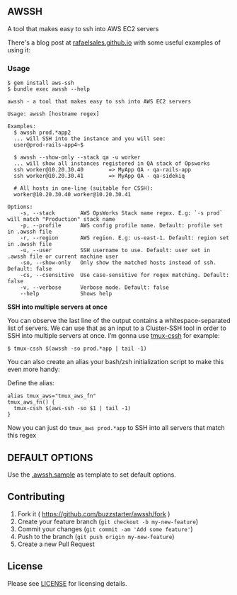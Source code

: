 AWSSH
-----

A tool that makes easy to ssh into AWS EC2 servers

There's a blog post at [rafaelsales.github.io](https://rafaelsales.github.io/ruby/sqlite/threadsafe/concurrency/2015/08/18/aws-ssh/)
with some useful examples of using it:

### Usage

```
$ gem install aws-ssh
$ bundle exec awssh --help

awssh - a tool that makes easy to ssh into AWS EC2 servers

Usage: awssh [hostname regex]

Examples:
  $ awssh prod.*app2
  ... will SSH into the instance and you will see:
  user@prod-rails-app4~$

  $ awssh --show-only --stack qa -u worker
  ... will show all instances registered in QA stack of Opsworks
  ssh worker@10.20.30.40        => MyApp QA - qa-rails-app
  ssh worker@10.20.30.41        => MyApp QA - qa-sidekiq

  # All hosts in one-line (suitable for CSSH):
  worker@10.20.30.40 worker@10.20.30.41

Options:
    -s, --stack        AWS OpsWorks Stack name regex. E.g: `-s prod` will match "Production" stack name
    -p, --profile      AWS config profile name. Default: profile set in .awssh file
    -r, --region       AWS region. E.g: us-east-1. Default: region set in .awssh file
    -u, --user         SSH username to use. Default: user set in .awssh file or current machine user
    -so, --show-only   Only show the matched hosts instead of ssh. Default: false
    -cs, --csensitive  Use case-sensitive for regex matching. Default: false
    -v, --verbose      Verbose mode. Default: false
    --help             Shows help
```

**SSH into multiple servers at once**

You can observe the last line of the output contains a whitespace-separated list of servers. We can use that as an input to a Cluster-SSH tool in order to SSH into multiple servers at once. I’m gonna use [tmux-cssh](https://github.com/dennishafemann/tmux-cssh) for example:

```sh-session
$ tmux-cssh $(awssh -so prod.*app | tail -1)
```

You can also create an alias your bash/zsh initialization script to make this even more handy:

Define the alias:

```
alias tmux_aws="tmux_aws_fn"
tmux_aws_fn() {
  tmux-cssh $(aws-ssh -so $1 | tail -1)
}
```

Now you can just do `tmux_aws prod.*app` to SSH into all servers that match this regex


DEFAULT OPTIONS
---------------

Use the [.awssh.sample](https://github.com/buzzstarter/awssh/blob/master/.awssh.sample) as
template to set default options.

Contributing
------------

1. Fork it ( https://github.com/buzzstarter/awssh/fork )
2. Create your feature branch (`git checkout -b my-new-feature`)
3. Commit your changes (`git commit -am 'Add some feature'`)
4. Push to the branch (`git push origin my-new-feature`)
5. Create a new Pull Request

License
-------

Please see [LICENSE](https://github.com/buzzstarter/awssh/blob/master/LICENSE) for licensing details.
